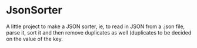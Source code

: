 # JsonSorter

A little project to make a JSON sorter, ie, to read in JSON from a .json file, parse it, sort it and then remove duplicates as well (duplicates to be decided on the value of the key.

